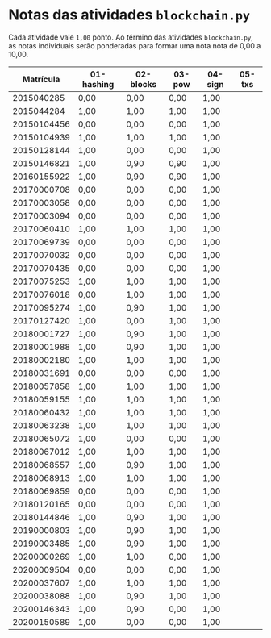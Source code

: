 # Notas das atividades `blockchain.py`

Cada atividade vale `1,00` ponto. Ao término das atividades `blockchain.py`, as notas individuais serão ponderadas para formar uma nota nota de 0,00 a 10,00.

| Matrícula   | 01-hashing | 02-blocks | 03-pow | 04-sign | 05-txs |
| ----------- | ---------- | --------- | ------ | ------- | ------ |
| 2015040285  | 0,00       | 0,00      | 0,00   | 1,00    |        |
| 2015044284  | 1,00       | 1,00      | 1,00   | 1,00    |        |
| 20150104456 | 0,00       | 0,00      | 0,00   | 1,00    |        |
| 20150104939 | 1,00       | 1,00      | 1,00   | 1,00    |        |
| 20150128144 | 1,00       | 0,00      | 0,00   | 1,00    |        |
| 20150146821 | 1,00       | 0,90      | 0,90   | 1,00    |        |
| 20160155922 | 1,00       | 0,90      | 0,90   | 1,00    |        |
| 20170000708 | 0,00       | 0,00      | 0,00   | 1,00    |        |
| 20170003058 | 0,00       | 0,00      | 0,00   | 1,00    |        |
| 20170003094 | 0,00       | 0,00      | 0,00   | 1,00    |        |
| 20170060410 | 1,00       | 1,00      | 1,00   | 1,00    |        |
| 20170069739 | 0,00       | 0,00      | 0,00   | 1,00    |        |
| 20170070032 | 0,00       | 0,00      | 0,00   | 1,00    |        |
| 20170070435 | 0,00       | 0,00      | 0,00   | 1,00    |        |
| 20170075253 | 1,00       | 1,00      | 1,00   | 1,00    |        |
| 20170076018 | 0,00       | 1,00      | 1,00   | 1,00    |        |
| 20170095274 | 1,00       | 0,90      | 1,00   | 1,00    |        |
| 20170127420 | 1,00       | 0,00      | 1,00   | 1,00    |        |
| 20180001727 | 1,00       | 0,90      | 1,00   | 1,00    |        |
| 20180001988 | 1,00       | 0,90      | 1,00   | 1,00    |        |
| 20180002180 | 1,00       | 1,00      | 1,00   | 1,00    |        |
| 20180031691 | 0,00       | 0,00      | 0,00   | 1,00    |        |
| 20180057858 | 1,00       | 1,00      | 1,00   | 1,00    |        |
| 20180059155 | 1,00       | 1,00      | 1,00   | 1,00    |        |
| 20180060432 | 1,00       | 1,00      | 1,00   | 1,00    |        |
| 20180063238 | 1,00       | 1,00      | 1,00   | 1,00    |        |
| 20180065072 | 1,00       | 0,00      | 0,00   | 1,00    |        |
| 20180067012 | 1,00       | 1,00      | 1,00   | 1,00    |        |
| 20180068557 | 1,00       | 0,90      | 1,00   | 1,00    |        |
| 20180068913 | 1,00       | 1,00      | 1,00   | 1,00    |        |
| 20180069859 | 0,00       | 0,00      | 0,00   | 1,00    |        |
| 20180120165 | 0,00       | 0,00      | 0,00   | 1,00    |        |
| 20180144846 | 1,00       | 0,90      | 1,00   | 1,00    |        |
| 20190000803 | 1,00       | 0,90      | 1,00   | 1,00    |        |
| 20190003485 | 1,00       | 0,90      | 1,00   | 1,00    |        |
| 20200000269 | 1,00       | 1,00      | 0,00   | 1,00    |        |
| 20200009504 | 0,00       | 0,00      | 0,00   | 1,00    |        |
| 20200037607 | 1,00       | 1,00      | 1,00   | 1,00    |        |
| 20200038088 | 1,00       | 0,90      | 1,00   | 1,00    |        |
| 20200146343 | 1,00       | 0,90      | 0,00   | 1,00    |        |
| 20200150589 | 1,00       | 0,00      | 0,00   | 1,00    |        |
